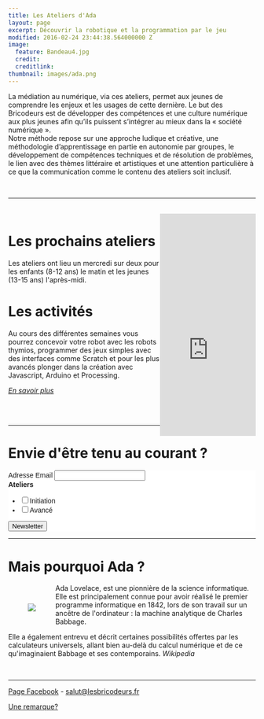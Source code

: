 ```yaml
---
title: Les Ateliers d'Ada
layout: page
excerpt: Découvrir la robotique et la programmation par le jeu
modified: 2016-02-24 23:44:38.564000000 Z
image:
  feature: Bandeau4.jpg
  credit: 
  creditlink: 
thumbnail: images/ada.png
---
```


<div>
<p>
La médiation au numérique, via ces ateliers, permet aux jeunes de comprendre les enjeux et les usages de cette dernière. Le but des Bricodeurs est de développer des compétences et une culture numérique aux plus jeunes afin qu’ils puissent s’intégrer au mieux dans la « société numérique ».
<br>  
Notre méthode repose sur une approche ludique et créative, une méthodologie d’apprentissage en partie en autonomie par groupes, le développement de compétences techniques et de résolution de problèmes, le lien avec des thèmes littéraire et artistiques et une attention particulière à ce que la communication comme le contenu des ateliers soit inclusif.
</p>
<br>
<hr>
<br>


<div style="width:195px; float: right; height: 452px; overflow: hidden;" ><iframe  src="https://www.eventbrite.fr/calendar-widget?eid=43879755530" frameborder="0" height="534" width="195" marginheight="0" marginwidth="0" scrolling="no" allowtransparency="true"></iframe><div style="font-family:Helvetica, Arial; font-size:12px; padding:10px 0 5px; margin:2px; width:195px; text-align:center;" ></div></div>
</div>


# Les prochains ateliers

Les ateliers ont lieu un mercredi sur deux pour les enfants (8-12 ans) le matin et les jeunes (13-15 ans) l'après-midi.


# Les activités

Au cours des différentes semaines vous pourrez concevoir votre robot avec les robots thymios, programmer des jeux simples avec des interfaces comme Scratch et pour les plus avancés plonger dans la création avec Javascript, Arduino et Processing.

 _[En savoir plus]({{site.url}}/AteliersdAda/outils/)_




<br/>
<br>

<hr>

# Envie d'être tenu au courant ?

<!-- Begin MailChimp Signup Form -->
<link href="//cdn-images.mailchimp.com/embedcode/classic-10_7.css" rel="stylesheet" type="text/css">
<style type="text/css">
	#mc_embed_signup{background:#fff; clear:left; font:14px Helvetica,Arial,sans-serif; }
	/* Add your own MailChimp form style overrides in your site stylesheet or in this style block.
	   We recommend moving this block and the preceding CSS link to the HEAD of your HTML file. */
</style>
<div id="mc_embed_signup">
<form action="https://lesbricodeurs.us12.list-manage.com/subscribe/post?u=bbbb42e1640719973809dfb8c&amp;id=466cb87d37" method="post" id="mc-embedded-subscribe-form" name="mc-embedded-subscribe-form" class="validate" target="_blank" novalidate>
    <div id="mc_embed_signup_scroll">

<div class="mc-field-group">
	<label for="mce-EMAIL">Adresse Email  
</label>
	<input type="email" value="" name="EMAIL" class="required email" id="mce-EMAIL">
</div>
<div class="mc-field-group input-group">
    <strong>Ateliers </strong>
    <ul><li><input type="checkbox" value="2" name="group[6177][2]" id="mce-group[6177]-6177-0"><label for="mce-group[6177]-6177-0">Initiation</label></li>
<li><input type="checkbox" value="4" name="group[6177][4]" id="mce-group[6177]-6177-1"><label for="mce-group[6177]-6177-1">Avancé</label></li>
</ul>
</div>
	<div id="mce-responses" class="clear">
		<div class="response" id="mce-error-response" style="display:none"></div>
		<div class="response" id="mce-success-response" style="display:none"></div>
	</div>    <!-- real people should not fill this in and expect good things - do not remove this or risk form bot signups-->
    <div style="position: absolute; left: -5000px;" aria-hidden="true"><input type="text" name="b_bbbb42e1640719973809dfb8c_466cb87d37" tabindex="-1" value=""></div>
    <div class="clear"><input type="submit" value="Newsletter" name="subscribe" id="mc-embedded-subscribe" class="button"></div>
    </div>
</form>
</div>

<!--End mc_embed_signup-->

<hr>  

# Mais pourquoi Ada ?

<img src="{{site.url}}/images/ada.png" style="float: left; padding: 40px;">

Ada Lovelace, est une pionnière de la science informatique. Elle est principalement connue pour avoir réalisé le premier programme informatique en 1842, lors de son travail sur un ancêtre de l'ordinateur : la machine analytique de Charles Babbage.

Elle a également entrevu et décrit certaines possibilités offertes par les calculateurs universels, allant bien au-delà du calcul numérique et de ce qu'imaginaient Babbage et ses contemporains. _Wikipedia_

<br>
<hr>

[Page Facebook](https://www.facebook.com/Les-Ateliers-dAda-1010068332420661/) - [salut@lesbricodeurs.fr](mailto:salut@lesbricodeurs.fr)

[Une remarque? ]({{site.url}}/AteliersdAda/idees/)
